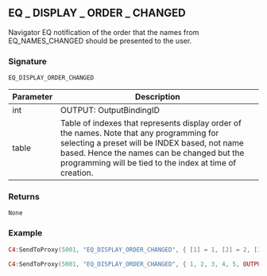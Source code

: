 ## EQ \_  DISPLAY \_  ORDER \_  CHANGED

Navigator EQ notification of the order that the names from EQ\_NAMES\_CHANGED should be presented to the user.


### Signature

`EQ_DISPLAY_ORDER_CHANGED`


| Parameter | Description |
| --- | --- |
| int | OUTPUT: OutputBindingID |
| table | Table of indexes that represents display order of the names.  Note that any programming for selecting a preset will be INDEX based, not name based.  Hence the names can be changed but the programming will be tied to the index at time of creation. |


### Returns

`None`


### Example

```lua
C4:SendToProxy(5001, "EQ_DISPLAY_ORDER_CHANGED", {​​​​​​​ [1] = 1, [2] = 2, [3] = 3, [4] = 4, [5] = 5, OUTPUT = "4002" }​​​​​​​, "NOTIFY")

C4:SendToProxy(5001, "EQ_DISPLAY_ORDER_CHANGED", {​​​​​​​ 1, 2, 3, 4, 5, OUTPUT = "4002" }​​​​​​​, "NOTIFY")
```


